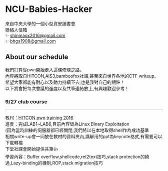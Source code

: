 # NCU-Babies-Hacker
來自中央大學的一個小型資安讀書會  
聯絡人信箱  
:sparkles: shinmaox2016@gmail.com  
:sparkles: bhgs1908@gmail.com  

## About our schedule
我們打算從pwn開始走入這條修煉之路。  
內容將取自HITCON,AIS3,bamboofox社課,甚至來自世界各地的CTF writeup。  
希望大家都能有耐心以及動力持續下去,也是我對自己的期許！  
以下將會把每次會議的進度以及共筆連結放上,有興趣歡迎參考！  

### 9/27 club course
***
教材：[HITCON pwn training 2016](https://github.com/scwuaptx/HITCON-Training)  
進度：完成LAB1~LAB6,目前內容皆為Linux Binary Exploitation  
(因為當時訓練的伺服器都已經關閉,我們將以在本地取得shell作為成功基準  
相關write-up會一同放在教材的資料夾內,講解用的ppt為keynote格式,有需要可以下載轉檔  
下堂社課會開始提供共筆:+1:  
學習內容：Buffer overflow,shellcode,ret2text技巧,stack protection的繞過,Lazy-binding的機制,ROP,stack migration技巧  


